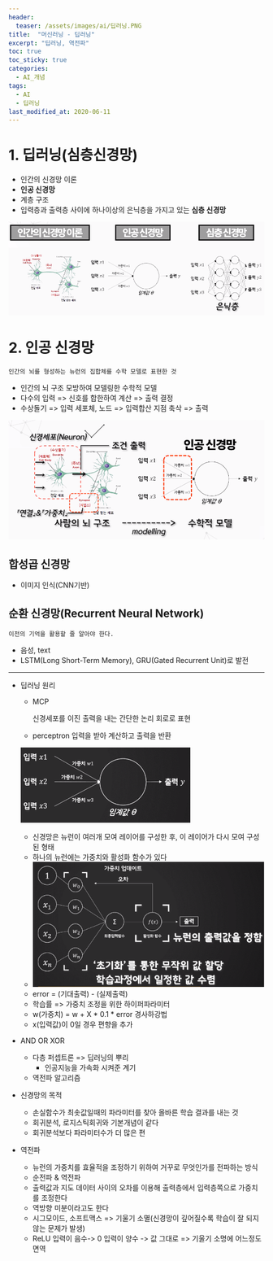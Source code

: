 ```yaml
---
header:
  teaser: /assets/images/ai/딥러닝.PNG
title:  "머신러닝 - 딥러닝"
excerpt: "딥러닝, 역전파"
toc: true
toc_sticky: true
categories:
  - AI_개념
tags:
  - AI
  - 딥러닝
last_modified_at: 2020-06-11
---
```


# 1. 딥러닝(심층신경망)

* 인간의 신경망 이론
* **인공 신경망**
* 계층 구조
* 입력층과 출력층 사이에 하나이상의 은닉층을 가지고 있는 **심층 신경망** 

![딥러닝](/assets/images/ai/딥러닝.PNG)  

# 2. 인공 신경망

    인간의 뇌를 형성하는 뉴런의 집합체를 수학 모델로 표현한 것
  
* 인간의 뇌 구조 모방하여 모델링한 수학적 모델 
* 다수의 입력 => 신호를 합한하여 계산 => 출력 결정 
* 수상돌기 => 입력   세포체, 노드 => 입력합산 지점   축삭 => 출력  

![인공신경망](/assets/images/ai/인공신경망.PNG) 

## 합성곱 신경망 
  * 이미지 인식(CNN기반)
## 순환 신경망(Recurrent Neural Network)

    이전의 기억을 활용할 줄 알아야 한다.
    
  * 음성, text
  * LSTM(Long Short-Term Memory), GRU(Gated Recurrent Unit)로 발전
  
* * *

* 딥러닝 원리
  * MCP
  
      신경세포를 이진 출력을 내는 간단한 논리 회로로 표현
      
  * perceptron
    입력을 받아 계산하고 출력을 반환  
    
  ![perceptron](/assets/images/ai/perceptron.PNG)  
  
  * 신경망은 뉴런이 여러개 모여 레이어를 구성한 후, 이 레이어가 다시 모여 구성된 형태
  * 하나의 뉴런에는 가중치와 활성화 함수가 있다
  * ![활성화](/assets/images/ai/활성화.PNG)
  * error = (기대출력) - (실제출력)
  * 학습률 => 가중치 조정을 위한 하이퍼파라미터 
  * w(가중치) = w + X * 0.1 * error  경사하강법
  * x(입력값)이 0일 경우 편향을 추가
  
* AND OR XOR
  * 다층 퍼셉트론 => 딥러닝의 뿌리
    * 인공지능을 가속화 시켜준 계기
  * 역전파 알고리즘
  
* 신경망의 목적
  * 손실함수가 최솟값일때의 파라미터를 찾아 올바른 학습 결과를 내는 것
  * 회귀분석, 로지스틱회귀와 기본개념이 같다
  * 회귀분석보다 파라미터수가 더 많은 편

* 역전파
  * 뉴런의 가중치를 효율적을 조정하기 위하여 거꾸로 무엇인가를 전파하는 방식
  * 순전파 & 역전파
  * 출력값과 지도 데이터 사이의 오차를 이용해 출력층에서 입력층쪽으로 가중치를 조정한다
  * 역방향 미분이라고도 한다
  * 시그모이드, 소프트맥스 =>  기울기 소멸(신경망이 깊어질수록 학습이 잘 되지 않는 문제가 발생)
  * ReLU 입력이 음수-> 0 입력이 양수 -> 값 그대로 => 기울기 소명에 어느정도 면역
